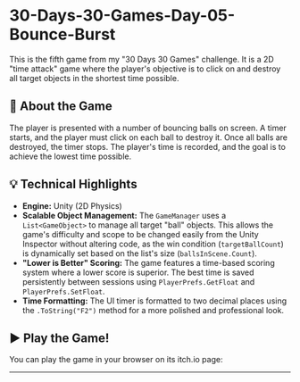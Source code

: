 # 30-Days-30-Games-Day-05-Bounce-Burst

This is the fifth game from my "30 Days 30 Games" challenge. It is a 2D "time attack" game where the player's objective is to click on and destroy all target objects in the shortest time possible.

## 🚀 About the Game
The player is presented with a number of bouncing balls on screen. A timer starts, and the player must click on each ball to destroy it. Once all balls are destroyed, the timer stops. The player's time is recorded, and the goal is to achieve the lowest time possible.

## 💡 Technical Highlights
* **Engine:** Unity (2D Physics)
* **Scalable Object Management:** The `GameManager` uses a `List<GameObject>` to manage all target "ball" objects. This allows the game's difficulty and scope to be changed easily from the Unity Inspector without altering code, as the win condition (`targetBallCount`) is dynamically set based on the list's size (`ballsInScene.Count`).
* **"Lower is Better" Scoring:** The game features a time-based scoring system where a lower score is superior. The best time is saved persistently between sessions using `PlayerPrefs.GetFloat` and `PlayerPrefs.SetFloat`.
* **Time Formatting:** The UI timer is formatted to two decimal places using the `.ToString("F2")` method for a more polished and professional look.

## ▶️ Play the Game!
You can play the game in your browser on its itch.io page:
****
